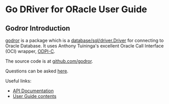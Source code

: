 # Go DRiver for ORacle User Guide

## Godror Introduction

[godror](https://godoc.org/pkg/github.com/Seakia/godror) is a package which is a
[database/sql/driver.Driver](http://golang.org/pkg/database/sql/driver/#Driver)
for connecting to Oracle Database.  It uses Anthony Tuininga's excellent Oracle
Call Interface (OCI) wrapper, [ODPI-C](https://www.github.com/oracle/odpi).

The source code is at [github.com/godror](https://github.com/Seakia/godror).

Questions can be asked [here](https://github.com/Seakia/godror/issues).

Useful links:

- [API Documentation](https://pkg.go.dev/github.com/Seakia/godror?tab=doc)
- [User Guide contents](contents.md)
